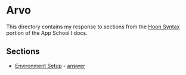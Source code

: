 # Arvo

This directory contains my response to sections from the [Hoon Syntax](https://docs.urbit.org/courses/hoon-school/B-syntax) portion of the App School I docs.

## Sections

* [Environment Setup](https://docs.urbit.org/courses/app-school/1-arvo#environment-setup) - [answer](./environment-setup/README.md)
